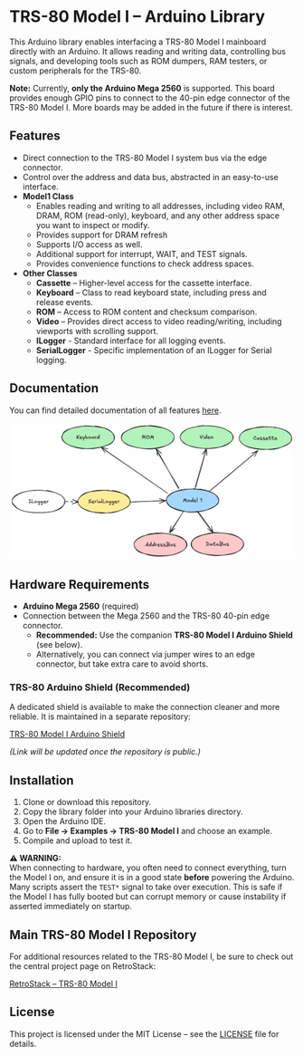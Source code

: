 # TRS-80 Model I – Arduino Library

This Arduino library enables interfacing a TRS-80 Model I mainboard directly with an Arduino. It allows reading and writing data, controlling bus signals, and developing tools such as ROM dumpers, RAM testers, or custom peripherals for the TRS-80.

**Note:** Currently, **only the Arduino Mega 2560** is supported. This board provides enough GPIO pins to connect to the 40-pin edge connector of the TRS-80 Model I. More boards may be added in the future if there is interest.

## Features

- Direct connection to the TRS-80 Model I system bus via the edge connector.
- Control over the address and data bus, abstracted in an easy-to-use interface.
- **Model1 Class**
  - Enables reading and writing to all addresses, including video RAM, DRAM, ROM (read-only), keyboard, and any other address space you want to inspect or modify.
  - Provides support for DRAM refresh
  - Supports I/O access as well.
  - Additional support for interrupt, WAIT, and TEST signals.
  - Provides convenience functions to check address spaces.
- **Other Classes**
  - **Cassette** – Higher-level access for the cassette interface.
  - **Keyboard** – Class to read keyboard state, including press and release events.
  - **ROM** – Access to ROM content and checksum comparison.
  - **Video** – Provides direct access to video reading/writing, including viewports with scrolling support.
  - **ILogger** - Standard interface for all logging events.
  - **SerialLogger** - Specific implementation of an ILogger for Serial logging.

## Documentation

You can find detailed documentation of all features [here](/docs).

![Overview](/Images/Overview.png)

## Hardware Requirements

- **Arduino Mega 2560** (required)
- Connection between the Mega 2560 and the TRS-80 40-pin edge connector.
  - **Recommended:** Use the companion **TRS-80 Model I Arduino Shield** (see below).
  - Alternatively, you can connect via jumper wires to an edge connector, but take extra care to avoid shorts.

### TRS-80 Arduino Shield (Recommended)

A dedicated shield is available to make the connection cleaner and more reliable. It is maintained in a separate repository:

[TRS-80 Model I Arduino Shield](LINK_TO_SHIELD_DOCS)

*(Link will be updated once the repository is public.)*

## Installation

1. Clone or download this repository.
2. Copy the library folder into your Arduino libraries directory.
3. Open the Arduino IDE.
4. Go to **File → Examples → TRS-80 Model I** and choose an example.
5. Compile and upload to test it.

**⚠️ WARNING:**  
When connecting to hardware, you often need to connect everything, turn the Model I on, and ensure it is in a good state **before** powering the Arduino. Many scripts assert the `TEST*` signal to take over execution. This is safe if the Model I has fully booted but can corrupt memory or cause instability if asserted immediately on startup.

## Main TRS-80 Model I Repository

For additional resources related to the TRS-80 Model I, be sure to check out the central project page on RetroStack:

[RetroStack – TRS-80 Model I](https://www.github.com/RetroStack/TRS-80-Model-I)

## License

This project is licensed under the MIT License – see the [LICENSE](LICENSE) file for details.
